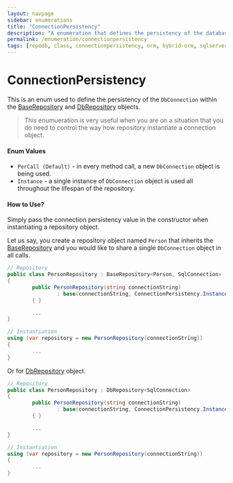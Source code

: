 ```yaml
---
layout: navpage
sidebar: enumerations
title: "ConnectionPersistency"
description: "A enumeration that defines the persistency of the database connection object when working with repository."
permalink: /enumeration/connectionpersistency
tags: [repodb, class, connectionpersistency, orm, hybrid-orm, sqlserver, sqlite, mysql, postgresql]
---
```


# ConnectionPersistency

This is an enum used to define the persistency of the `DbConnection` within the [BaseRepository](/class/baserepository) and [DbRepository](/class/dbrepository) objects.

> This enumueration is very useful when you are on a situation that you do need to control the way how repository instantiate a connection object.

#### Enum Values

- `PerCall (Default)` - in every method call, a new `DbConnection` object is being used.
- `Instance` - a single instance of `DbConnection` object is used all throughout the lifespan of the repository.

#### How to Use?

Simply pass the connection persistency value in the constructor when instantiating a repository object.

Let us say, you create a repository object named `Person` that inherits the [BaseRepository](/class/baserepository) and you would like to share a single `DbConnection` object in all calls.

```csharp
// Repository
public class PersonRepository : BaseRepository<Person, SqlConnection>
{
        public PersonRepository(string connectionString)
                : base(connectionString, ConnectionPersistency.Instance)
        { }

        ...
}

// Instantiation
using (var repository = new PersonRepository(connectionString))
{
        ...
}
```

Or for [DbRepository](/class/dbrepository) object.

```csharp
// Repository
public class PersonRepository : DbRepository<SqlConnection>
{
        public PersonRepository(string connectionString)
                : base(connectionString, ConnectionPersistency.Instance)
        { }

        ...
}

// Instantiation
using (var repository = new PersonRepository(connectionString))
{
        ...
}
```